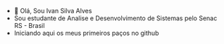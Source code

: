 - 👋 Olá, Sou Ivan Silva Alves
-   Sou estudante de Analise e Desenvolvimento de Sistemas pelo Senac RS - Brasil
-   Iniciando aqui os meus primeiros paços no github

<!---
Ivan-ssa/Ivan-ssa is a ✨ special ✨ repository because its `README.md` (this file) appears on your GitHub profile.
You can click the Preview link to take a look at your changes.
--->
